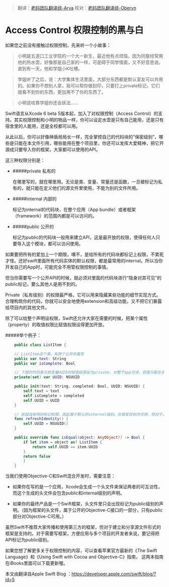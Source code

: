 > 翻译：[老码团队翻译组-Arya](http://weibo.com/littlekok/)
> 校对：[老码团队翻译组-Oberyn](http://weibo.com/u/5241713117)

# Access Control 权限控制的黑与白

如果您之前没有接触过权限控制，先来听一个小故事：

>  小明是五道口工业学院的一个大一新生，最近他有点烦恼，因为同屋经常用他的热水壶，好像那是自己家的一样，可是碍于同学情面，又不好意思说。直到有一天，他和学姐小K吐槽。

>  学姐听了之后，说：大学集体生活里面，大部分东西都是默认室友可以共用的。如果你不想别人拿，我可以帮你做封印，只要打上private标记，它们就看不到你的东西，更加用不了你的东西了。

>  小明说哇靠学姐你还会妖法......


Swift语言从Xcode 6 beta 5版本起，加入了对权限控制（Access Control）的支持。其实权限控制和小明的物品一样，你可以设定水壶是只有自己能用，还是只有宿舍里的人能用，还是全校都可以用。

从此以后，你可以好像神盾局局长一样，完全掌控自己的代码块的”保密级别“，哪些是只能在本文件引用，哪些能用在整个项目里，你还可以发挥大爱精神，把它开源成只要导入你的框架，大家都可以使用的API。

这三种权限分别是：

- #####private 私有的

	在哪里写的，就在哪里用。无论是类、变量、常量还是函数，一旦被标记为私有的，就只能在定义他们的源文件里使用，不能为别的文件所用。

- #####internal 内部的

	标记为internal的代码块，在整个应用（App bundle）或者框架（framework）的范围内都是可以访问的。

- #####public 公开的

	标记为public的代码块一般用来建立API，这是最开放的权限，使得任何人只要导入这个模块，都可以访问使用。


如果要把所有的爱加上一个期限，噢不，是给所有的代码块都标记上权限，不累死才怪。还好swift里面所有代码实体的默认权限，都是最常用的internal。所以当你开发自己的App时，可能完全不用管权限控制的事情。

但当你需要写一个公开API的时候，就必须对里面的代码块进行“隐身对其可见”的public标记，要么其他人是用不到的。

Private（私有级别）的权限最严格，它可以用来隐藏某些功能的细节实现方式。合理构筑你的代码，你就可以安全地使用extension和高级功能，又不把它们暴露给项目内的其他文件。

除了可以给整个声明设权限，Swift还允许大家在需要的时候，把某个属性（property）的取值权限比赋值权限设得更加开放。

#####举个例子：
```swift
	public class ListItem {

	// ListItem这个类，有两个公开的属性
	public var text: String
	public var isComplete: Bool

	// 下面的代码表示把变量UUID的赋值权限设为private，对整个app可读，但值只能在本文件里写入
	private(set) var UUID: NSUUID

	public init(text: String, completed: Bool, UUID: NSUUID) {
		self.text = text
		self.isComplete = completed
		self.UUID = UUID
	}

	// 这段没有特别标记权限，因此属于默认的internal级别。在框架目标内可用，但对于其他目标不可用
	func refreshIdentity() {
		self.UUID = NSUUID()
	}

	public override func isEqual(object: AnyObject?) -> Bool {
		if let item = object as? ListItem {
			return self.UUID == item.UUID
		}
		return false
		}
	}
```

当我们使用Objective-C和Swift混合开发时，需要注意：

- 如果你在写的是一个应用，Xcode会生成一个头文件来保证两者的可互访性，而这个生成的头文件会包含public和internal级别的声明。

- 如果你的最终产品是一个Swift框架，头文件里只会出现标记为public级别的声明。（因为框架的头文件，属于公开的Objective-C接口的一部分，只有public部分对Objective-C可用。）

虽然Swift不推荐大家传播和使用第三方的框架，但对于建立和分享源文件形式的框架是支持的。对于需要写框架，方便应用与多个项目的开发者来说，要记得把API标记为public级别。

如果您想了解更多关于权限控制的内容，可以查看苹果官方最新的《The Swift Language》和《Using Swift with Cocoa and Objective-C》指南，
这两本指南在iBooks里面可以下载更新喔。

本文由翻译自Apple Swift Blog ：https://developer.apple.com/swift/blog/?id=5

